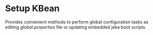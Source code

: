 # Setup KBean

<!-- autogen-doc -->

Provides convenient methods to perform global configuration tasks as editing *global.properties* file or updating 
embedded jeka boot scripts.




